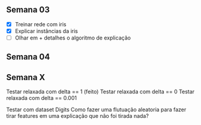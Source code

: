 ## Semana 03 

- [x] Treinar rede com iris
- [x] Explicar instâncias da iris
- [ ] Olhar em + detalhes o algoritmo de explicação 

## Semana 04



## Semana X
Testar relaxada com delta == 1 (feito)
Testar relaxada com delta == 0
Testar relaxada com delta == 0.001

Testar com dataset Digits
Como fazer uma flutuação aleatoria para fazer tirar features em uma explicação que não foi tirada nada?
